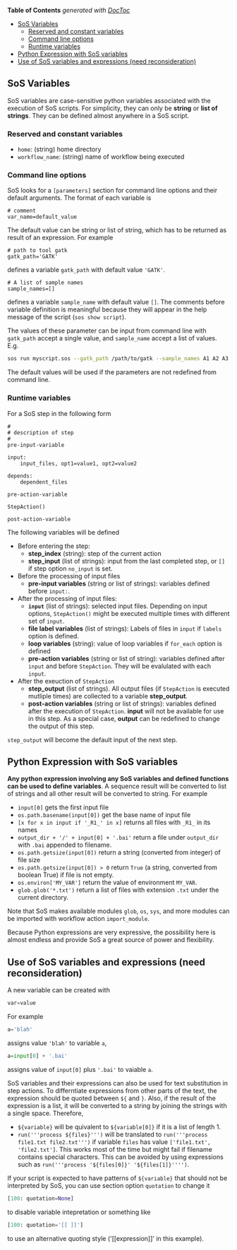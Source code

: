 <!-- START doctoc generated TOC please keep comment here to allow auto update -->
<!-- DON'T EDIT THIS SECTION, INSTEAD RE-RUN doctoc TO UPDATE -->
**Table of Contents**  *generated with [DocToc](https://github.com/thlorenz/doctoc)*

- [SoS Variables](#sos-variables)
  - [Reserved and constant variables](#reserved-and-constant-variables)
  - [Command line options](#command-line-options)
  - [Runtime variables](#runtime-variables)
- [Python Expression with SoS variables](#python-expression-with-sos-variables)
- [Use of SoS variables and expressions (need reconsideration)](#use-of-sos-variables-and-expressions-need-reconsideration)

<!-- END doctoc generated TOC please keep comment here to allow auto update -->

## SoS Variables

SoS variables are case-sensitive python variables associated with the execution of SoS scripts. For simplicity,
they can only be **string** or **list of strings**. They can be defined almost anywhere in a SoS script.

### Reserved and constant variables

* `home`: (string) home directory
* `workflow_name`: (string) name of workflow being executed


### Command line options

SoS looks for a `[parameters]` section for command line options and their default arguments. The format of each variable is 
```
# comment
var_name=default_value
```

The default value can be string or list of string, which has to be returned as result of an expression. For example

```
# path to tool gatk
gatk_path='GATK'
```

defines a variable `gatk_path` with default value `'GATK'`. 

```
# A list of sample names
sample_names=[]
```

defines a variable `sample_name` with default value `[]`. The comments before variable definition is meaningful
because they will appear in the help message of the script (`sos show script`).

The values of these parameter can be input from command line with `gatk_path` accept a single value, and `sample_name` accept a list of values. E.g.

```bash
sos run myscript.sos --gatk_path /path/to/gatk --sample_names A1 A2 A3
```

The default values will be used if the parameters are not redefined from command line.

### Runtime variables

For a SoS step in the following form

```[workflow_step]
#
# description of step
#
pre-input-variable

input:
	input_files, opt1=value1, opt2=value2

depends:
    dependent_files

pre-action-variable

StepAction()

post-action-variable
```

The following variables will be defined

* Before entering the step:
  * **step_index** (string): step of the current action 
  * **step_input** (list of strings): input from the last completed step, or `[]` if step option `no_input` is set.
* Before the processing of input files
  * **pre-input variables** (string or list of strings): variables defined before `input:`.
* After the processing of input files:
  * **`input`** (list of strings): selected input files. Depending on input options, `StepAction()` might be executed multiple times with different set of `input`. 
  * **file label variables** (list of strings): Labels of files in `input` if `labels` option is defined.
  * **loop variables** (string): value of loop variables if `for_each` option is defined 
  * **pre-action variables** (string or list of string): variables defined after `input` and before `StepAction`. They will be evalulated with each `input`.
* After the exeuction of `StepAction`
  * **step_output** (list of strings). All output files (if `StepAction` is executed mutliple times) are collected to a variable **step_output**. 
  * **post-action variables** (string or list of strings): variables defined after the execution of `StepAction`. **input** will not be available for use in this step. As a special case, **output** can be redefined to change the output of this step.

`step_output` will become the default input of the next step.


## Python Expression with SoS variables

**Any python expression involving any SoS variables and defined functions can be used to define variables**.
A sequence result will be converted to list of strings and all other result will be converted to string. For example

* `input[0]` gets the first input file
* `os.path.basename(input[0])` get the base name of input file
* `[x for x in input if '_R1_' in x]` returns all files with `_R1_` in its names
* `output_dir + '/' + input[0] + '.bai'` return a file under `output_dir` with `.bai` appended to filename.
* `os.path.getsize(input[0])` return a string (converted from integer) of file size
* `os.path.getsize(input[0]) > 0` return `True` (a string, converted from boolean True) if file is not empty.
* `os.environ['MY_VAR']` return the value of environment `MY_VAR`.
* `glob.glob('*.txt')` return a list of files with extension `.txt` under the current directory.

Note that SoS makes available modules `glob`, `os`, `sys`, and more modules can be imported with workflow action `import_module`.

Because Python expressions are very expressive, the possibility here is almost endless and provide SoS a great source of power
and flexibility.

## Use of SoS variables and expressions (need reconsideration)

A new variable can be created with 

```python
var=value
```

For example
```python
a='blah'
```

assigns value `'blah'` to variable `a`,

```python
a=input[0] + '.bai'
```

assigns value of `input[0]` plus `'.bai'` to vaiable `a`.

SoS variables and their expressions can also be used for text substitution in step actions. To differntiate 
expressions from other parts of the text, the expression should be quoted between `${` and `}`. Also, if the 
result of the expression is a list, it will be converted to a string by joining the strings with a single space.
Therefore,

* `${variable}` will be quivalent to `${variable[0]}` if it is a list of length  1. 
* `run('''process ${files}''')` will be translated to `run('''process file1.txt file2.txt''')` if variable 
  `files` has value `['file1.txt', 'file2.txt']`. This works most of the time but might fail if filename contains
  special characters. This can be avoided by using expressions such as `run('''process '${files[0]}' '${files[1]}'''')`.


If your script is expected to have patterns of `${variable}` that should not be interpreted by SoS, you can
use section option `quotation` to change it

```python
[100: quotation=None]
```

to disable variable intepretation or something like

```python
[100: quotation='[[ ]]']
```

to use an alternative quoting style ('[[expression]]' in this example).
